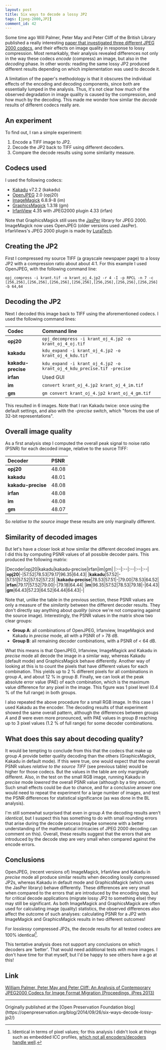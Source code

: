 ```yaml
---
layout: post
title: Six ways to decode a lossy JP2
tags: [jpeg-2000,JP2]
comment_id: 42
---
```


Some time ago Will Palmer, Peter May and Peter Cliff of the British Library published a really interesting [paper that investigated three different JPEG 2000 codecs](http://www.scape-project.eu/publication/palmer-ipres2013), and their effects on image quality in response to lossy compression. Most remarkably, their analysis revealed differences not only in the way these codecs *encode* (compress) an image, but also in the *decoding* phase. In other words: reading the same lossy JP2 produced different results depending on which implementation was used to decode it.
 
A limitation of the paper's methodology is that it obscures the individual effects of the encoding and decoding components, since both are essentially lumped in the analysis. Thus, it's not clear how much of the observed degradation in image quality is caused by the compression, and how much by the decoding. This made me wonder how similar the *decode* results of different codecs really are.

<!-- more -->

## An experiment

To find out, I ran a simple experiment:

1. Encode a TIFF image to JP2.
2. Decode the JP2 back to TIFF using different decoders.
3. Compare the decode results using some similarity measure.

## Codecs used

I used the following codecs:

* [Kakadu](http://www.kakadusoftware.com/) v7.2.2 (kakadu)
* [OpenJPEG](http://www.openjpeg.org/) 2.0 (opj20)
* [ImageMagick](http://www.imagemagick.org/) 6.8.9-8 (im)
* [GraphicsMagick](http://www.graphicsmagick.org/) 1.3.18 (gm)
* [IrfanView](http://www.irfanview.com/) 4.35 with JPEG2000 plugin 4.33 (irfan)

Note that GraphicsMagick still uses the [JasPer](http://www.ece.uvic.ca/~frodo/jasper/) library for JPEG 2000. ImageMagick now uses OpenJPEG (older versions used JasPer). IrfanViews's JPEG 2000 plugin is made by [LuraTech](http://www.luratech.com/en/products/luratech-jp2-irfanview-plug-in/).

## Creating the JP2

First I compressed my source TIFF (a grayscale newspaper page) to a lossy JP2 with a compression ratio about about 4:1. For this example I used OpenJPEG, with the following command line:

    opj_compress -i krant.tif -o krant_oj_4.jp2 -r 4 -I -p RPCL -n 7 -c [256,256],[256,256],[256,256],[256,256],[256,256],[256,256],[256,256] -b 64,64

## Decoding the JP2

Next I decoded this image back to TIFF using the aforementioned codecs. I used the following command lines:

|Codec|Command line|
|:--|:--|
|**opj20**|`opj_decompress -i krant_oj_4.jp2 -o krant_oj_4_oj.tif`|
|**kakadu**|`kdu_expand -i krant_oj_4.jp2 -o krant_oj_4_kdu.tif`|
|**kakadu-precise**|`kdu_expand -i krant_oj_4.jp2 -o krant_oj_4_kdu_precise.tif -precise`|
|**irfan**|Used GUI|
|**im**|`convert krant_oj_4.jp2 krant_oj_4_im.tif`|
|**gm**|`gm convert krant_oj_4.jp2 krant_oj_4_gm.tif`|

This resulted in 6 images. Note that I ran Kakadu twice: once using the default settings, and also with the *-precise* switch, which "forces the use of 32-bit representations".

## Overall image quality 

As a first analysis step I computed the overall peak signal to noise ratio (PSNR) for each decoded image, relative to the source TIFF:

|Decoder|PSNR|
|:--|:--|
|**opj20**|48.08|
|**kakadu**|48.01|
|**kakadu-precise**|48.08|
|**irfan**|48.08|
|**im**|48.08|
|**gm**|48.07|

So *relative to the source image* these results are only marginally different. 

## Similarity of decoded images

But let's have a closer look at how similar the different decoded images are. I did this by computing PSNR values of all possible decoder pairs. This produced the following matrix:

|Decoder|opj20|kakadu|kakadu-precise|irfan|im|gm|
|:--|:--|:--|:--|:--|
|**opj20**|-|57.52|78.53|79.17|96.35|64.43|
|**kakadu**|57.52|-|57.51|57.52|57.52|57.23|
|**kakadu-precise**|78.53|57.51|-|79.00|78.53|64.52|
|**irfan**|79.17|57.52|79.00|-|79.18|64.44|
|**im**|96.35|57.52|78.53|79.18|-|64.43|
|**gm**|64.43|57.23|64.52|64.44|64.43|-|

Note that, unlike the table in the previous section, these PSNR values are only a measure of the *similarity* between the different decoder results. They don't directly say anything about *quality* (since we're not comparing against the source image). Interestingly, the PSNR values in the matrix show two clear groups:

* **Group A**: all combinations of OpenJPEG, Irfanview, ImageMagick and Kakadu in *precise* mode, all with a PSNR of > 78 dB.
* **Group B**: all remaining decoder combinations, with a PSNR of < 64 dB.

What this means is that OpenJPEG, Irfanview, ImageMagick and Kakadu in *precise* mode all decode the image in a similar way, whereas Kakadu (default mode) and GraphicsMagick behave differently. Another way of looking at this is to count the pixels that have different values for each combination. This yields up to 2 % different pixels for all combinations in group *A*, and about 12 % in group *B*. Finally, we can look at the peak absolute error value (PAE) of each combination, which is the maximum value difference for any pixel in the image. This figure was 1 pixel level (0.4 % of the full range) in both groups.

I also repeated the above procedure for a small RGB image. In this case I used Kakadu as the encoder. The decoding results of that experiment showed the same overall pattern, although the differences between groups *A* and *B* were even more pronounced, with PAE values in group *B* reaching up to 3 pixel values (1.2 % of full range) for some decoder combinations.    

## What does this say about decoding quality?

It would be tempting to conclude from this that the codecs that make up group *A* provide better quality decoding than the others (GraphicsMagick, Kakadu in default mode). If this were true, one would expect that the overall PSNR values *relative to the source TIFF* (see previous table) would be higher for those codecs. But the values in the table are only marginally different. Also, in the test on the small RGB image, running Kakadu in *precise* mode *lowered* the overall PSNR value (although by a tiny amount). Such small effects could be due to chance, and for a conclusive answer one would need to repeat the experiment for a large number of images, and test the PSNR differences for statistical significance (as was done in the BL analysis).

I'm still somewhat surprised that even in group *A* the decoding results aren't *identical*, but I suspect this has something to do with small rounding errors that arise during the decode process (maybe someone with a better understanding of the mathematical intricacies of JPEG 2000 decoding can comment on this). Overall, these results suggest that the errors that are introduced by the decode step are very small when compared against the encode errors.

## Conclusions

OpenJPEG, (recent versions of) ImageMagick, IrfanView and Kakadu in *precise* mode all produce similar results when decoding lossily compressed JP2s, whereas Kakadu in default mode and GraphicsMagick (which uses the JasPer library) behave differently. These differences are very small when compared to the errors that are introduced by the encoding step, but for critical decode applications (migrate lossy JP2 to something else) they may still be significant. As both ImageMagick and GraphicsMagick are often used for calculating image (quality) statistics, the observed differences also affect the outcome of such analyses: calculating PSNR for a JP2 with ImageMagick and GraphicsMagick results in two different outcomes!

For *losslessy* compressed JP2s, the decode results for all tested codecs are 100% identical[^2].

This tentative analysis does not support any conclusions on which decoders are 'better'. That would need additional tests with more images. I don't have time for that myself, but I'd be happy to see others have a go at this!

## Link

[William Palmer, Peter May and Peter Cliff: An Analysis of Contemporary JPEG2000 Codecs for Image Format Migration (Proceedings, iPres 2013)](http://www.scape-project.eu/publication/palmer-ipres2013)

[^2]: Identical in terms of pixel values; for this analysis I didn't look at things such as embedded ICC profiles, [which not all encoders/decoders handle well](http://wiki.opf-labs.org/display/TR/Handling+of+ICC+profiles).

<hr>
Originally published at the [Open Preservation Foundation blog](https://openpreservation.org/blog/2014/09/26/six-ways-decode-lossy-jp2/)
